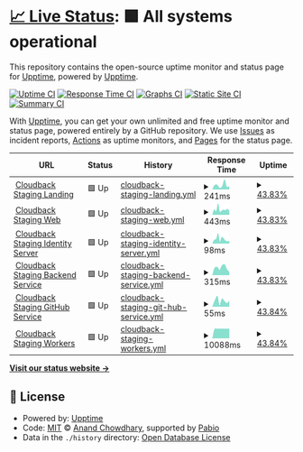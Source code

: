 # [📈 Live Status](https://upptime.github.io/upptime): <!--live status--> **🟩 All systems operational**

This repository contains the open-source uptime monitor and status page for [Upptime](https://upptime.js.org), powered by [Upptime](https://github.com/upptime/upptime).

[![Uptime CI](https://github.com/cloudback-staging/status/workflows/Uptime%20CI/badge.svg)](https://github.com/cloudback-staging/status/actions?query=workflow%3A%22Uptime+CI%22)
[![Response Time CI](https://github.com/cloudback-staging/status/workflows/Response%20Time%20CI/badge.svg)](https://github.com/cloudback-staging/status/actions?query=workflow%3A%22Response+Time+CI%22)
[![Graphs CI](https://github.com/cloudback-staging/status/workflows/Graphs%20CI/badge.svg)](https://github.com/cloudback-staging/status/actions?query=workflow%3A%22Graphs+CI%22)
[![Static Site CI](https://github.com/cloudback-staging/status/workflows/Static%20Site%20CI/badge.svg)](https://github.com/cloudback-staging/status/actions?query=workflow%3A%22Static+Site+CI%22)
[![Summary CI](https://github.com/cloudback-staging/status/workflows/Summary%20CI/badge.svg)](https://github.com/cloudback-staging/status/actions?query=workflow%3A%22Summary+CI%22)

With [Upptime](https://upptime.js.org), you can get your own unlimited and free uptime monitor and status page, powered entirely by a GitHub repository. We use [Issues](https://github.com/upptime/upptime/issues) as incident reports, [Actions](https://github.com/cloudback-staging/status/actions) as uptime monitors, and [Pages](https://upptime.github.io/upptime) for the status page.

<!--start: status pages-->
<!-- This summary is generated by Upptime (https://github.com/upptime/upptime) -->
<!-- Do not edit this manually, your changes will be overwritten -->
<!-- prettier-ignore -->
| URL | Status | History | Response Time | Uptime |
| --- | ------ | ------- | ------------- | ------ |
| <img alt="" src="https://icons.duckduckgo.com/ip3/odd-organization-679140.framer.app.ico" height="13"> [Cloudback Staging Landing](https://odd-organization-679140.framer.app/) | 🟩 Up | [cloudback-staging-landing.yml](https://github.com/cloudback-staging/status/commits/HEAD/history/cloudback-staging-landing.yml) | <details><summary><img alt="Response time graph" src="./graphs/cloudback-staging-landing/response-time-week.png" height="20"> 241ms</summary><br><a href="https://cloudback-staging.github.io/status/history/cloudback-staging-landing"><img alt="Response time 207" src="https://img.shields.io/endpoint?url=https%3A%2F%2Fraw.githubusercontent.com%2Fcloudback-staging%2Fstatus%2FHEAD%2Fapi%2Fcloudback-staging-landing%2Fresponse-time.json"></a><br><a href="https://cloudback-staging.github.io/status/history/cloudback-staging-landing"><img alt="24-hour response time 196" src="https://img.shields.io/endpoint?url=https%3A%2F%2Fraw.githubusercontent.com%2Fcloudback-staging%2Fstatus%2FHEAD%2Fapi%2Fcloudback-staging-landing%2Fresponse-time-day.json"></a><br><a href="https://cloudback-staging.github.io/status/history/cloudback-staging-landing"><img alt="7-day response time 241" src="https://img.shields.io/endpoint?url=https%3A%2F%2Fraw.githubusercontent.com%2Fcloudback-staging%2Fstatus%2FHEAD%2Fapi%2Fcloudback-staging-landing%2Fresponse-time-week.json"></a><br><a href="https://cloudback-staging.github.io/status/history/cloudback-staging-landing"><img alt="30-day response time 180" src="https://img.shields.io/endpoint?url=https%3A%2F%2Fraw.githubusercontent.com%2Fcloudback-staging%2Fstatus%2FHEAD%2Fapi%2Fcloudback-staging-landing%2Fresponse-time-month.json"></a><br><a href="https://cloudback-staging.github.io/status/history/cloudback-staging-landing"><img alt="1-year response time 207" src="https://img.shields.io/endpoint?url=https%3A%2F%2Fraw.githubusercontent.com%2Fcloudback-staging%2Fstatus%2FHEAD%2Fapi%2Fcloudback-staging-landing%2Fresponse-time-year.json"></a></details> | <details><summary><a href="https://cloudback-staging.github.io/status/history/cloudback-staging-landing">43.83%</a></summary><a href="https://cloudback-staging.github.io/status/history/cloudback-staging-landing"><img alt="All-time uptime 60.67%" src="https://img.shields.io/endpoint?url=https%3A%2F%2Fraw.githubusercontent.com%2Fcloudback-staging%2Fstatus%2FHEAD%2Fapi%2Fcloudback-staging-landing%2Fuptime.json"></a><br><a href="https://cloudback-staging.github.io/status/history/cloudback-staging-landing"><img alt="24-hour uptime 100.00%" src="https://img.shields.io/endpoint?url=https%3A%2F%2Fraw.githubusercontent.com%2Fcloudback-staging%2Fstatus%2FHEAD%2Fapi%2Fcloudback-staging-landing%2Fuptime-day.json"></a><br><a href="https://cloudback-staging.github.io/status/history/cloudback-staging-landing"><img alt="7-day uptime 43.83%" src="https://img.shields.io/endpoint?url=https%3A%2F%2Fraw.githubusercontent.com%2Fcloudback-staging%2Fstatus%2FHEAD%2Fapi%2Fcloudback-staging-landing%2Fuptime-week.json"></a><br><a href="https://cloudback-staging.github.io/status/history/cloudback-staging-landing"><img alt="30-day uptime 11.47%" src="https://img.shields.io/endpoint?url=https%3A%2F%2Fraw.githubusercontent.com%2Fcloudback-staging%2Fstatus%2FHEAD%2Fapi%2Fcloudback-staging-landing%2Fuptime-month.json"></a><br><a href="https://cloudback-staging.github.io/status/history/cloudback-staging-landing"><img alt="1-year uptime 60.67%" src="https://img.shields.io/endpoint?url=https%3A%2F%2Fraw.githubusercontent.com%2Fcloudback-staging%2Fstatus%2FHEAD%2Fapi%2Fcloudback-staging-landing%2Fuptime-year.json"></a></details>
| <img alt="" src="https://icons.duckduckgo.com/ip3/app.staging.cloudback.it.ico" height="13"> [Cloudback Staging Web](https://app.staging.cloudback.it/health) | 🟩 Up | [cloudback-staging-web.yml](https://github.com/cloudback-staging/status/commits/HEAD/history/cloudback-staging-web.yml) | <details><summary><img alt="Response time graph" src="./graphs/cloudback-staging-web/response-time-week.png" height="20"> 443ms</summary><br><a href="https://cloudback-staging.github.io/status/history/cloudback-staging-web"><img alt="Response time 598" src="https://img.shields.io/endpoint?url=https%3A%2F%2Fraw.githubusercontent.com%2Fcloudback-staging%2Fstatus%2FHEAD%2Fapi%2Fcloudback-staging-web%2Fresponse-time.json"></a><br><a href="https://cloudback-staging.github.io/status/history/cloudback-staging-web"><img alt="24-hour response time 442" src="https://img.shields.io/endpoint?url=https%3A%2F%2Fraw.githubusercontent.com%2Fcloudback-staging%2Fstatus%2FHEAD%2Fapi%2Fcloudback-staging-web%2Fresponse-time-day.json"></a><br><a href="https://cloudback-staging.github.io/status/history/cloudback-staging-web"><img alt="7-day response time 443" src="https://img.shields.io/endpoint?url=https%3A%2F%2Fraw.githubusercontent.com%2Fcloudback-staging%2Fstatus%2FHEAD%2Fapi%2Fcloudback-staging-web%2Fresponse-time-week.json"></a><br><a href="https://cloudback-staging.github.io/status/history/cloudback-staging-web"><img alt="30-day response time 341" src="https://img.shields.io/endpoint?url=https%3A%2F%2Fraw.githubusercontent.com%2Fcloudback-staging%2Fstatus%2FHEAD%2Fapi%2Fcloudback-staging-web%2Fresponse-time-month.json"></a><br><a href="https://cloudback-staging.github.io/status/history/cloudback-staging-web"><img alt="1-year response time 598" src="https://img.shields.io/endpoint?url=https%3A%2F%2Fraw.githubusercontent.com%2Fcloudback-staging%2Fstatus%2FHEAD%2Fapi%2Fcloudback-staging-web%2Fresponse-time-year.json"></a></details> | <details><summary><a href="https://cloudback-staging.github.io/status/history/cloudback-staging-web">43.83%</a></summary><a href="https://cloudback-staging.github.io/status/history/cloudback-staging-web"><img alt="All-time uptime 9.34%" src="https://img.shields.io/endpoint?url=https%3A%2F%2Fraw.githubusercontent.com%2Fcloudback-staging%2Fstatus%2FHEAD%2Fapi%2Fcloudback-staging-web%2Fuptime.json"></a><br><a href="https://cloudback-staging.github.io/status/history/cloudback-staging-web"><img alt="24-hour uptime 100.00%" src="https://img.shields.io/endpoint?url=https%3A%2F%2Fraw.githubusercontent.com%2Fcloudback-staging%2Fstatus%2FHEAD%2Fapi%2Fcloudback-staging-web%2Fuptime-day.json"></a><br><a href="https://cloudback-staging.github.io/status/history/cloudback-staging-web"><img alt="7-day uptime 43.83%" src="https://img.shields.io/endpoint?url=https%3A%2F%2Fraw.githubusercontent.com%2Fcloudback-staging%2Fstatus%2FHEAD%2Fapi%2Fcloudback-staging-web%2Fuptime-week.json"></a><br><a href="https://cloudback-staging.github.io/status/history/cloudback-staging-web"><img alt="30-day uptime 11.47%" src="https://img.shields.io/endpoint?url=https%3A%2F%2Fraw.githubusercontent.com%2Fcloudback-staging%2Fstatus%2FHEAD%2Fapi%2Fcloudback-staging-web%2Fuptime-month.json"></a><br><a href="https://cloudback-staging.github.io/status/history/cloudback-staging-web"><img alt="1-year uptime 9.34%" src="https://img.shields.io/endpoint?url=https%3A%2F%2Fraw.githubusercontent.com%2Fcloudback-staging%2Fstatus%2FHEAD%2Fapi%2Fcloudback-staging-web%2Fuptime-year.json"></a></details>
| <img alt="" src="https://icons.duckduckgo.com/ip3/app.staging.cloudback.it.ico" height="13"> [Cloudback Staging Identity Server](https://app.staging.cloudback.it/identity/health) | 🟩 Up | [cloudback-staging-identity-server.yml](https://github.com/cloudback-staging/status/commits/HEAD/history/cloudback-staging-identity-server.yml) | <details><summary><img alt="Response time graph" src="./graphs/cloudback-staging-identity-server/response-time-week.png" height="20"> 98ms</summary><br><a href="https://cloudback-staging.github.io/status/history/cloudback-staging-identity-server"><img alt="Response time 190" src="https://img.shields.io/endpoint?url=https%3A%2F%2Fraw.githubusercontent.com%2Fcloudback-staging%2Fstatus%2FHEAD%2Fapi%2Fcloudback-staging-identity-server%2Fresponse-time.json"></a><br><a href="https://cloudback-staging.github.io/status/history/cloudback-staging-identity-server"><img alt="24-hour response time 105" src="https://img.shields.io/endpoint?url=https%3A%2F%2Fraw.githubusercontent.com%2Fcloudback-staging%2Fstatus%2FHEAD%2Fapi%2Fcloudback-staging-identity-server%2Fresponse-time-day.json"></a><br><a href="https://cloudback-staging.github.io/status/history/cloudback-staging-identity-server"><img alt="7-day response time 98" src="https://img.shields.io/endpoint?url=https%3A%2F%2Fraw.githubusercontent.com%2Fcloudback-staging%2Fstatus%2FHEAD%2Fapi%2Fcloudback-staging-identity-server%2Fresponse-time-week.json"></a><br><a href="https://cloudback-staging.github.io/status/history/cloudback-staging-identity-server"><img alt="30-day response time 64" src="https://img.shields.io/endpoint?url=https%3A%2F%2Fraw.githubusercontent.com%2Fcloudback-staging%2Fstatus%2FHEAD%2Fapi%2Fcloudback-staging-identity-server%2Fresponse-time-month.json"></a><br><a href="https://cloudback-staging.github.io/status/history/cloudback-staging-identity-server"><img alt="1-year response time 190" src="https://img.shields.io/endpoint?url=https%3A%2F%2Fraw.githubusercontent.com%2Fcloudback-staging%2Fstatus%2FHEAD%2Fapi%2Fcloudback-staging-identity-server%2Fresponse-time-year.json"></a></details> | <details><summary><a href="https://cloudback-staging.github.io/status/history/cloudback-staging-identity-server">43.83%</a></summary><a href="https://cloudback-staging.github.io/status/history/cloudback-staging-identity-server"><img alt="All-time uptime 7.61%" src="https://img.shields.io/endpoint?url=https%3A%2F%2Fraw.githubusercontent.com%2Fcloudback-staging%2Fstatus%2FHEAD%2Fapi%2Fcloudback-staging-identity-server%2Fuptime.json"></a><br><a href="https://cloudback-staging.github.io/status/history/cloudback-staging-identity-server"><img alt="24-hour uptime 100.00%" src="https://img.shields.io/endpoint?url=https%3A%2F%2Fraw.githubusercontent.com%2Fcloudback-staging%2Fstatus%2FHEAD%2Fapi%2Fcloudback-staging-identity-server%2Fuptime-day.json"></a><br><a href="https://cloudback-staging.github.io/status/history/cloudback-staging-identity-server"><img alt="7-day uptime 43.83%" src="https://img.shields.io/endpoint?url=https%3A%2F%2Fraw.githubusercontent.com%2Fcloudback-staging%2Fstatus%2FHEAD%2Fapi%2Fcloudback-staging-identity-server%2Fuptime-week.json"></a><br><a href="https://cloudback-staging.github.io/status/history/cloudback-staging-identity-server"><img alt="30-day uptime 11.47%" src="https://img.shields.io/endpoint?url=https%3A%2F%2Fraw.githubusercontent.com%2Fcloudback-staging%2Fstatus%2FHEAD%2Fapi%2Fcloudback-staging-identity-server%2Fuptime-month.json"></a><br><a href="https://cloudback-staging.github.io/status/history/cloudback-staging-identity-server"><img alt="1-year uptime 7.61%" src="https://img.shields.io/endpoint?url=https%3A%2F%2Fraw.githubusercontent.com%2Fcloudback-staging%2Fstatus%2FHEAD%2Fapi%2Fcloudback-staging-identity-server%2Fuptime-year.json"></a></details>
| <img alt="" src="https://icons.duckduckgo.com/ip3/app.staging.cloudback.it.ico" height="13"> [Cloudback Staging Backend Service](https://app.staging.cloudback.it/api/health) | 🟩 Up | [cloudback-staging-backend-service.yml](https://github.com/cloudback-staging/status/commits/HEAD/history/cloudback-staging-backend-service.yml) | <details><summary><img alt="Response time graph" src="./graphs/cloudback-staging-backend-service/response-time-week.png" height="20"> 315ms</summary><br><a href="https://cloudback-staging.github.io/status/history/cloudback-staging-backend-service"><img alt="Response time 251" src="https://img.shields.io/endpoint?url=https%3A%2F%2Fraw.githubusercontent.com%2Fcloudback-staging%2Fstatus%2FHEAD%2Fapi%2Fcloudback-staging-backend-service%2Fresponse-time.json"></a><br><a href="https://cloudback-staging.github.io/status/history/cloudback-staging-backend-service"><img alt="24-hour response time 298" src="https://img.shields.io/endpoint?url=https%3A%2F%2Fraw.githubusercontent.com%2Fcloudback-staging%2Fstatus%2FHEAD%2Fapi%2Fcloudback-staging-backend-service%2Fresponse-time-day.json"></a><br><a href="https://cloudback-staging.github.io/status/history/cloudback-staging-backend-service"><img alt="7-day response time 315" src="https://img.shields.io/endpoint?url=https%3A%2F%2Fraw.githubusercontent.com%2Fcloudback-staging%2Fstatus%2FHEAD%2Fapi%2Fcloudback-staging-backend-service%2Fresponse-time-week.json"></a><br><a href="https://cloudback-staging.github.io/status/history/cloudback-staging-backend-service"><img alt="30-day response time 244" src="https://img.shields.io/endpoint?url=https%3A%2F%2Fraw.githubusercontent.com%2Fcloudback-staging%2Fstatus%2FHEAD%2Fapi%2Fcloudback-staging-backend-service%2Fresponse-time-month.json"></a><br><a href="https://cloudback-staging.github.io/status/history/cloudback-staging-backend-service"><img alt="1-year response time 251" src="https://img.shields.io/endpoint?url=https%3A%2F%2Fraw.githubusercontent.com%2Fcloudback-staging%2Fstatus%2FHEAD%2Fapi%2Fcloudback-staging-backend-service%2Fresponse-time-year.json"></a></details> | <details><summary><a href="https://cloudback-staging.github.io/status/history/cloudback-staging-backend-service">43.83%</a></summary><a href="https://cloudback-staging.github.io/status/history/cloudback-staging-backend-service"><img alt="All-time uptime 20.44%" src="https://img.shields.io/endpoint?url=https%3A%2F%2Fraw.githubusercontent.com%2Fcloudback-staging%2Fstatus%2FHEAD%2Fapi%2Fcloudback-staging-backend-service%2Fuptime.json"></a><br><a href="https://cloudback-staging.github.io/status/history/cloudback-staging-backend-service"><img alt="24-hour uptime 100.00%" src="https://img.shields.io/endpoint?url=https%3A%2F%2Fraw.githubusercontent.com%2Fcloudback-staging%2Fstatus%2FHEAD%2Fapi%2Fcloudback-staging-backend-service%2Fuptime-day.json"></a><br><a href="https://cloudback-staging.github.io/status/history/cloudback-staging-backend-service"><img alt="7-day uptime 43.83%" src="https://img.shields.io/endpoint?url=https%3A%2F%2Fraw.githubusercontent.com%2Fcloudback-staging%2Fstatus%2FHEAD%2Fapi%2Fcloudback-staging-backend-service%2Fuptime-week.json"></a><br><a href="https://cloudback-staging.github.io/status/history/cloudback-staging-backend-service"><img alt="30-day uptime 11.47%" src="https://img.shields.io/endpoint?url=https%3A%2F%2Fraw.githubusercontent.com%2Fcloudback-staging%2Fstatus%2FHEAD%2Fapi%2Fcloudback-staging-backend-service%2Fuptime-month.json"></a><br><a href="https://cloudback-staging.github.io/status/history/cloudback-staging-backend-service"><img alt="1-year uptime 20.44%" src="https://img.shields.io/endpoint?url=https%3A%2F%2Fraw.githubusercontent.com%2Fcloudback-staging%2Fstatus%2FHEAD%2Fapi%2Fcloudback-staging-backend-service%2Fuptime-year.json"></a></details>
| <img alt="" src="https://icons.duckduckgo.com/ip3/app.staging.cloudback.it.ico" height="13"> [Cloudback Staging GitHub Service](https://app.staging.cloudback.it/github/health) | 🟩 Up | [cloudback-staging-git-hub-service.yml](https://github.com/cloudback-staging/status/commits/HEAD/history/cloudback-staging-git-hub-service.yml) | <details><summary><img alt="Response time graph" src="./graphs/cloudback-staging-git-hub-service/response-time-week.png" height="20"> 55ms</summary><br><a href="https://cloudback-staging.github.io/status/history/cloudback-staging-git-hub-service"><img alt="Response time 53" src="https://img.shields.io/endpoint?url=https%3A%2F%2Fraw.githubusercontent.com%2Fcloudback-staging%2Fstatus%2FHEAD%2Fapi%2Fcloudback-staging-git-hub-service%2Fresponse-time.json"></a><br><a href="https://cloudback-staging.github.io/status/history/cloudback-staging-git-hub-service"><img alt="24-hour response time 76" src="https://img.shields.io/endpoint?url=https%3A%2F%2Fraw.githubusercontent.com%2Fcloudback-staging%2Fstatus%2FHEAD%2Fapi%2Fcloudback-staging-git-hub-service%2Fresponse-time-day.json"></a><br><a href="https://cloudback-staging.github.io/status/history/cloudback-staging-git-hub-service"><img alt="7-day response time 55" src="https://img.shields.io/endpoint?url=https%3A%2F%2Fraw.githubusercontent.com%2Fcloudback-staging%2Fstatus%2FHEAD%2Fapi%2Fcloudback-staging-git-hub-service%2Fresponse-time-week.json"></a><br><a href="https://cloudback-staging.github.io/status/history/cloudback-staging-git-hub-service"><img alt="30-day response time 33" src="https://img.shields.io/endpoint?url=https%3A%2F%2Fraw.githubusercontent.com%2Fcloudback-staging%2Fstatus%2FHEAD%2Fapi%2Fcloudback-staging-git-hub-service%2Fresponse-time-month.json"></a><br><a href="https://cloudback-staging.github.io/status/history/cloudback-staging-git-hub-service"><img alt="1-year response time 53" src="https://img.shields.io/endpoint?url=https%3A%2F%2Fraw.githubusercontent.com%2Fcloudback-staging%2Fstatus%2FHEAD%2Fapi%2Fcloudback-staging-git-hub-service%2Fresponse-time-year.json"></a></details> | <details><summary><a href="https://cloudback-staging.github.io/status/history/cloudback-staging-git-hub-service">43.84%</a></summary><a href="https://cloudback-staging.github.io/status/history/cloudback-staging-git-hub-service"><img alt="All-time uptime 13.06%" src="https://img.shields.io/endpoint?url=https%3A%2F%2Fraw.githubusercontent.com%2Fcloudback-staging%2Fstatus%2FHEAD%2Fapi%2Fcloudback-staging-git-hub-service%2Fuptime.json"></a><br><a href="https://cloudback-staging.github.io/status/history/cloudback-staging-git-hub-service"><img alt="24-hour uptime 100.00%" src="https://img.shields.io/endpoint?url=https%3A%2F%2Fraw.githubusercontent.com%2Fcloudback-staging%2Fstatus%2FHEAD%2Fapi%2Fcloudback-staging-git-hub-service%2Fuptime-day.json"></a><br><a href="https://cloudback-staging.github.io/status/history/cloudback-staging-git-hub-service"><img alt="7-day uptime 43.84%" src="https://img.shields.io/endpoint?url=https%3A%2F%2Fraw.githubusercontent.com%2Fcloudback-staging%2Fstatus%2FHEAD%2Fapi%2Fcloudback-staging-git-hub-service%2Fuptime-week.json"></a><br><a href="https://cloudback-staging.github.io/status/history/cloudback-staging-git-hub-service"><img alt="30-day uptime 11.47%" src="https://img.shields.io/endpoint?url=https%3A%2F%2Fraw.githubusercontent.com%2Fcloudback-staging%2Fstatus%2FHEAD%2Fapi%2Fcloudback-staging-git-hub-service%2Fuptime-month.json"></a><br><a href="https://cloudback-staging.github.io/status/history/cloudback-staging-git-hub-service"><img alt="1-year uptime 13.06%" src="https://img.shields.io/endpoint?url=https%3A%2F%2Fraw.githubusercontent.com%2Fcloudback-staging%2Fstatus%2FHEAD%2Fapi%2Fcloudback-staging-git-hub-service%2Fuptime-year.json"></a></details>
| <img alt="" src="https://icons.duckduckgo.com/ip3/app.staging.cloudback.it.ico" height="13"> [Cloudback Staging Workers](https://app.staging.cloudback.it/health-workers) | 🟩 Up | [cloudback-staging-workers.yml](https://github.com/cloudback-staging/status/commits/HEAD/history/cloudback-staging-workers.yml) | <details><summary><img alt="Response time graph" src="./graphs/cloudback-staging-workers/response-time-week.png" height="20"> 10088ms</summary><br><a href="https://cloudback-staging.github.io/status/history/cloudback-staging-workers"><img alt="Response time 8812" src="https://img.shields.io/endpoint?url=https%3A%2F%2Fraw.githubusercontent.com%2Fcloudback-staging%2Fstatus%2FHEAD%2Fapi%2Fcloudback-staging-workers%2Fresponse-time.json"></a><br><a href="https://cloudback-staging.github.io/status/history/cloudback-staging-workers"><img alt="24-hour response time 10118" src="https://img.shields.io/endpoint?url=https%3A%2F%2Fraw.githubusercontent.com%2Fcloudback-staging%2Fstatus%2FHEAD%2Fapi%2Fcloudback-staging-workers%2Fresponse-time-day.json"></a><br><a href="https://cloudback-staging.github.io/status/history/cloudback-staging-workers"><img alt="7-day response time 10088" src="https://img.shields.io/endpoint?url=https%3A%2F%2Fraw.githubusercontent.com%2Fcloudback-staging%2Fstatus%2FHEAD%2Fapi%2Fcloudback-staging-workers%2Fresponse-time-week.json"></a><br><a href="https://cloudback-staging.github.io/status/history/cloudback-staging-workers"><img alt="30-day response time 10064" src="https://img.shields.io/endpoint?url=https%3A%2F%2Fraw.githubusercontent.com%2Fcloudback-staging%2Fstatus%2FHEAD%2Fapi%2Fcloudback-staging-workers%2Fresponse-time-month.json"></a><br><a href="https://cloudback-staging.github.io/status/history/cloudback-staging-workers"><img alt="1-year response time 8812" src="https://img.shields.io/endpoint?url=https%3A%2F%2Fraw.githubusercontent.com%2Fcloudback-staging%2Fstatus%2FHEAD%2Fapi%2Fcloudback-staging-workers%2Fresponse-time-year.json"></a></details> | <details><summary><a href="https://cloudback-staging.github.io/status/history/cloudback-staging-workers">43.84%</a></summary><a href="https://cloudback-staging.github.io/status/history/cloudback-staging-workers"><img alt="All-time uptime 10.73%" src="https://img.shields.io/endpoint?url=https%3A%2F%2Fraw.githubusercontent.com%2Fcloudback-staging%2Fstatus%2FHEAD%2Fapi%2Fcloudback-staging-workers%2Fuptime.json"></a><br><a href="https://cloudback-staging.github.io/status/history/cloudback-staging-workers"><img alt="24-hour uptime 100.00%" src="https://img.shields.io/endpoint?url=https%3A%2F%2Fraw.githubusercontent.com%2Fcloudback-staging%2Fstatus%2FHEAD%2Fapi%2Fcloudback-staging-workers%2Fuptime-day.json"></a><br><a href="https://cloudback-staging.github.io/status/history/cloudback-staging-workers"><img alt="7-day uptime 43.84%" src="https://img.shields.io/endpoint?url=https%3A%2F%2Fraw.githubusercontent.com%2Fcloudback-staging%2Fstatus%2FHEAD%2Fapi%2Fcloudback-staging-workers%2Fuptime-week.json"></a><br><a href="https://cloudback-staging.github.io/status/history/cloudback-staging-workers"><img alt="30-day uptime 11.47%" src="https://img.shields.io/endpoint?url=https%3A%2F%2Fraw.githubusercontent.com%2Fcloudback-staging%2Fstatus%2FHEAD%2Fapi%2Fcloudback-staging-workers%2Fuptime-month.json"></a><br><a href="https://cloudback-staging.github.io/status/history/cloudback-staging-workers"><img alt="1-year uptime 10.73%" src="https://img.shields.io/endpoint?url=https%3A%2F%2Fraw.githubusercontent.com%2Fcloudback-staging%2Fstatus%2FHEAD%2Fapi%2Fcloudback-staging-workers%2Fuptime-year.json"></a></details>

<!--end: status pages-->

[**Visit our status website →**](https://upptime.github.io/upptime)

## 📄 License

- Powered by: [Upptime](https://github.com/upptime/upptime)
- Code: [MIT](./LICENSE) © [Anand Chowdhary](https://anandchowdhary.com), supported by [Pabio](https://pabio.com)
- Data in the `./history` directory: [Open Database License](https://opendatacommons.org/licenses/odbl/1-0/)
